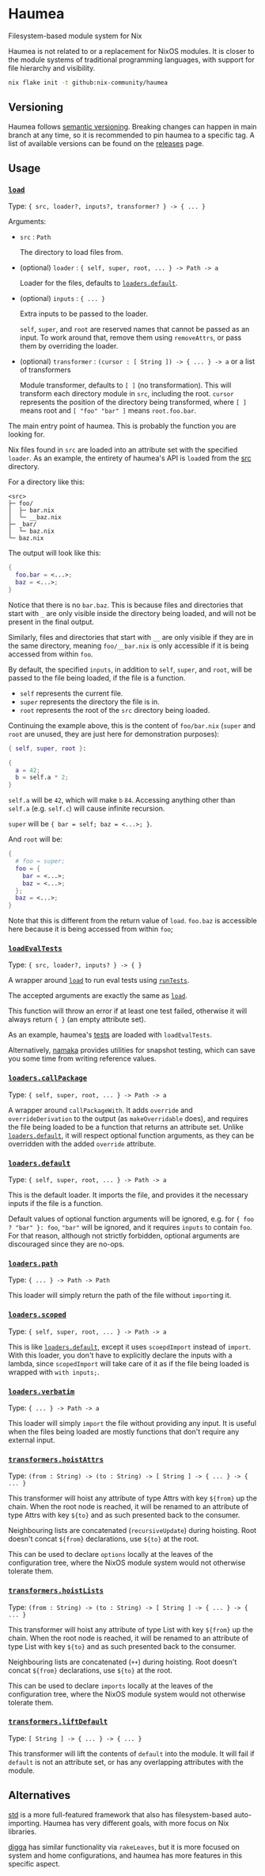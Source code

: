 # Haumea

Filesystem-based module system for Nix

Haumea is not related to or a replacement for NixOS modules.
It is closer to the module systems of traditional programming languages,
with support for file hierarchy and visibility.

```bash
nix flake init -t github:nix-community/haumea
```

## Versioning

Haumea follows [semantic versioning](https://semver.org).
Breaking changes can happen in main branch at any time,
so it is recommended to pin haumea to a specific tag.
A list of available versions can be found on the
[releases](https://github.com/nix-community/haumea/releases) page.

## Usage

### [`load`](src/load.nix)

Type: `{ src, loader?, inputs?, transformer? } -> { ... }`

Arguments:

- `src` : `Path`

  The directory to load files from.

- (optional) `loader` : `{ self, super, root, ... } -> Path -> a`

  Loader for the files, defaults to [`loaders.default`].

- (optional) `inputs` : `{ ... }`

  Extra inputs to be passed to the loader.

  `self`, `super`, and `root` are reserved names that cannot be passed as an input.
  To work around that, remove them using `removeAttrs`, or pass them by overriding the loader.

- (optional) `transformer` : `(cursor : [ String ]) -> { ... } -> a` or a list of transformers

  Module transformer, defaults to `[ ]` (no transformation).
  This will transform each directory module in `src`, including the root.
  `cursor` represents the position of the directory being transformed, where `[ ]`
  means root and `[ "foo" "bar" ]` means `root.foo.bar`.

The main entry point of haumea. This is probably the function you are looking for.

Nix files found in `src` are loaded into an attribute set with the specified `loader`.
As an example, the entirety of haumea's API is `load`ed from the [src](src) directory.

For a directory like this:

```
<src>
├─ foo/
│  ├─ bar.nix
│  └─ __baz.nix
├─ _bar/
│  └─ baz.nix
└─ baz.nix
```

The output will look like this:

```nix
{
  foo.bar = <...>;
  baz = <...>;
}
```

Notice that there is no `bar.baz`.
This is because files and directories that start with `_` are only visible inside the directory being loaded,
and will not be present in the final output.

Similarly, files and directories that start with `__` are only visible if they are in the same directory,
meaning `foo/__bar.nix` is only accessible if it is being accessed from within `foo`.

By default, the specified `inputs`, in addition to `self`, `super`, and `root`,
will be passed to the file being loaded, if the file is a function.

- `self` represents the current file.
- `super` represents the directory the file is in.
- `root` represents the root of the `src` directory being loaded.

Continuing the example above, this is the content of `foo/bar.nix` (`super` and `root` are unused, they are just here for demonstration purposes):

```nix
{ self, super, root }:

{
  a = 42;
  b = self.a * 2;
}
```

`self.a` will be `42`, which will make `b` `84`.
Accessing anything other than `self.a` (e.g. `self.c`) will cause infinite recursion.

`super` will be `{ bar = self; baz = <...>; }`.

And `root` will be:

```nix
{
  # foo = super;
  foo = {
    bar = <...>;
    baz = <...>;
  };
  baz = <...>;
}
```

Note that this is different from the return value of `load`.
`foo.baz` is accessible here because it is being accessed from within `foo`;

### [`loadEvalTests`](src/loadEvalTests.nix)

Type: `{ src, loader?, inputs? } -> { }`

A wrapper around [`load`] to run eval tests using
[`runTests`](https://nixos.org/manual/nixpkgs/unstable/#function-library-lib.debug.runTests).

The accepted arguments are exactly the same as [`load`].

This function will throw an error if at least one test failed,
otherwise it will always return `{ }` (an empty attribute set).

As an example, haumea's [tests](tests) are loaded with `loadEvalTests`.

Alternatively, [namaka](https://github.com/nix-community/namaka)
provides utilities for snapshot testing,
which can save you some time from writing reference values.

### [`loaders.callPackage`](src/loaders/callPackage.nix)

Type: `{ self, super, root, ... } -> Path -> a`

A wrapper around `callPackageWith`.
It adds `override` and `overrideDerivation` to the output (as `makeOverridable` does),
and requires the file being loaded to be a function that returns an attribute set.
Unlike [`loaders.default`], it will respect optional function arguments,
as they can be overridden with the added `override` attribute.

### [`loaders.default`](src/loaders/default.nix)

Type: `{ self, super, root, ... } -> Path -> a`

This is the default loader.
It imports the file, and provides it the necessary inputs if the file is a function.

Default values of optional function arguments will be ignored, e.g.
for `{ foo ? "bar" }: foo`, `"bar"` will be ignored, and it requires `inputs` to contain `foo`.
For that reason, although not strictly forbidden, optional arguments are discouraged since they are no-ops.

### [`loaders.path`](src/loaders/path.nix)

Type: `{ ... } -> Path -> Path`

This loader will simply return the path of the file without `import`ing it.

### [`loaders.scoped`](src/loaders/scoped.nix)

Type: `{ self, super, root, ... } -> Path -> a`

This is like [`loaders.default`], except it uses `scoepdImport` instead of `import`.
With this loader, you don't have to explicitly declare the inputs with a lambda,
since `scopedImport` will take care of it as if the file being loaded is wrapped with `with inputs;`.

### [`loaders.verbatim`](src/loaders/verbatim.nix)

Type: `{ ... } -> Path -> a`

This loader will simply `import` the file without providing any input.
It is useful when the files being loaded are mostly functions that don't require any external input.

### [`transformers.hoistAttrs`](src/transformers/hoistAttrs.nix)

Type: `(from : String) -> (to : String) -> [ String ] -> { ... } -> { ... }`

This transformer will hoist any attribute of type Attrs with key
`${from}` up the chain. When the root node is reached, it will
be renamed to an attribute of type Attrs with key `${to}` and
as such presented back to the consumer.

Neighbouring lists are concatenated (`recursiveUpdate`) during hoisting.
Root doesn't concat `${from}` declarations, use `${to}` at the root.

This can be used to declare `options` locally at the leaves
of the configuration tree, where the NixOS module system would
not otherwise tolerate them.

### [`transformers.hoistLists`](src/transformers/hoistLists.nix)

Type: `(from : String) -> (to : String) -> [ String ] -> { ... } -> { ... }`

This transformer will hoist any attribute of type List with key
`${from}` up the chain. When the root node is reached, it will
be renamed to an attribute of type List with key `${to}` and
as such presented back to the consumer.

Neighbouring lists are concatenated (`++`) during hoisting.
Root doesn't concat `${from}` declarations, use `${to}` at
the root.

This can be used to declare `imports` locally at the leaves
of the configuration tree, where the NixOS module system would
not otherwise tolerate them.

### [`transformers.liftDefault`](src/transformers/liftDefault.nix)

Type: `[ String ] -> { ... } -> { ... }`

This transformer will lift the contents of `default` into the module.
It will fail if `default` is not an attribute set,
or has any overlapping attributes with the module.

## Alternatives

[std](https://github.com/divnix/std) is a more full-featured framework that also has filesystem-based auto-importing.
Haumea has very different goals, with more focus on Nix libraries.

[digga](https://github.com/divnix/digga) has similar functionality via `rakeLeaves`,
but it is more focused on system and home configurations,
and haumea has more features in this specific aspect.

[`load`]: #load
[`loaders.default`]: #loadersdefault
